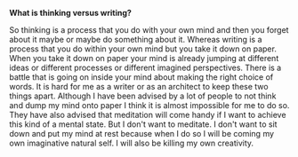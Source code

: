 **What is thinking versus writing?**

So thinking is a process that you do with your own mind and then you forget about it maybe or maybe do something about it. Whereas writing is a process that you do within your own mind but you take it down on paper. When you take it down on paper your mind is already jumping at different ideas or different processes or different imagined perspectives. There is a battle that is going on inside your mind about making the right choice of words. It is hard for me as a writer or as an architect to keep these two things apart. Although I have been advised by a lot of people to not think and dump my mind onto paper I think it is almost impossible for me to do so. They have also advised that meditation will come handy if I want to achieve this kind of a mental state. But I don't want to meditate. I don't want to sit down and put my mind at rest because when I do so I will be coming my own imaginative natural self. I will also be killing my own creativity.
